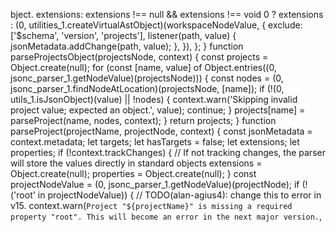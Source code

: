 bject.
        extensions: extensions !== null && extensions !== void 0 ? extensions : (0, utilities_1.createVirtualAstObject)(workspaceNodeValue, {
            exclude: ['$schema', 'version', 'projects'],
            listener(path, value) {
                jsonMetadata.addChange(path, value);
            },
        }),
    };
}
function parseProjectsObject(projectsNode, context) {
    const projects = Object.create(null);
    for (const [name, value] of Object.entries((0, jsonc_parser_1.getNodeValue)(projectsNode))) {
        const nodes = (0, jsonc_parser_1.findNodeAtLocation)(projectsNode, [name]);
        if (!(0, utils_1.isJsonObject)(value) || !nodes) {
            context.warn('Skipping invalid project value; expected an object.', value);
            continue;
        }
        projects[name] = parseProject(name, nodes, context);
    }
    return projects;
}
function parseProject(projectName, projectNode, context) {
    const jsonMetadata = context.metadata;
    let targets;
    let hasTargets = false;
    let extensions;
    let properties;
    if (!context.trackChanges) {
        // If not tracking changes, the parser will store the values directly in standard objects
        extensions = Object.create(null);
        properties = Object.create(null);
    }
    const projectNodeValue = (0, jsonc_parser_1.getNodeValue)(projectNode);
    if (!('root' in projectNodeValue)) {
        // TODO(alan-agius4): change this to error in v15.
        context.warn(`Project "${projectName}" is missing a required property "root". This will become an error in the next major version.`,                                                                                                                                                                                                                                                                                                                                                                                                                                                                                                                                                                                                                                                                                                                                                                                                                                                                                                                                                                                                                                                       